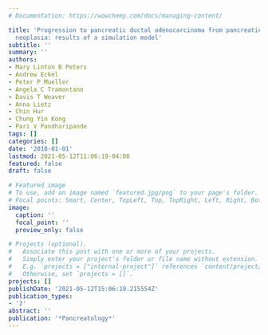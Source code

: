```yaml
---
# Documentation: https://wowchemy.com/docs/managing-content/

title: 'Progression to pancreatic ductal adenocarcinoma from pancreatic intraepithelial
  neoplasia: results of a simulation model'
subtitle: ''
summary: ''
authors:
- Mary Linton B Peters
- Andrew Eckel
- Peter P Mueller
- Angela C Tramontano
- Davis T Weaver
- Anna Lietz
- Chin Hur
- Chung Yin Kong
- Pari V Pandharipande
tags: []
categories: []
date: '2018-01-01'
lastmod: 2021-05-12T11:06:19-04:00
featured: false
draft: false

# Featured image
# To use, add an image named `featured.jpg/png` to your page's folder.
# Focal points: Smart, Center, TopLeft, Top, TopRight, Left, Right, BottomLeft, Bottom, BottomRight.
image:
  caption: ''
  focal_point: ''
  preview_only: false

# Projects (optional).
#   Associate this post with one or more of your projects.
#   Simply enter your project's folder or file name without extension.
#   E.g. `projects = ["internal-project"]` references `content/project/deep-learning/index.md`.
#   Otherwise, set `projects = []`.
projects: []
publishDate: '2021-05-12T15:06:19.215554Z'
publication_types:
- '2'
abstract: ''
publication: '*Pancreatology*'
---
```

